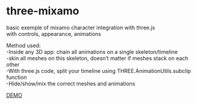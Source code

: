 # three-mixamo
basic exemple of mixamo character integration with three.js\
with controls, appearance, animations

Method used:\
-Inside any 3D app: chain all animations on a single skeleton/timeline\
-skin all meshes on this skeleton, doesn’t matter if meshes stack on each other\
-With three.js code, split your timeline using THREE.AnimationUtils.subclip function\
-Hide/show/mix the correct meshes and animations

<a href="https://raw.githack.com/Oxynt/three-mixamo/main/">DEMO</a>
